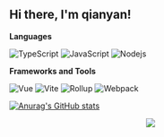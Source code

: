 ## Hi there, I'm qianyan!



**Languages**

![TypeScript](https://img.shields.io/badge/TypeScript-000?&logo=TypeScript&labelColor=000)
![JavaScript](https://img.shields.io/badge/JavaScript-000?&logo=JavaScript&labelColor=000)
![Nodejs](https://img.shields.io/badge/Nodejs%20%20%20%20-000?&logo=nodedotjs&labelColor=000)

**Frameworks and Tools**

![Vue](https://img.shields.io/badge/-Vue-000?&logo=Vuedotjs&labelColor=000)
![Vite](https://img.shields.io/badge/Vite-000?&logo=vite&labelColor=000)
![Rollup](https://img.shields.io/badge/Rollup-000?&logo=rollupdotjs&labelColor=000)
![Webpack](https://img.shields.io/badge/Webpack-000?&logo=webpack&labelColor=000)

[![Anurag's GitHub stats](https://github-readme-stats.vercel.app/api?username=jianqianyan&theme=graywhite)](https://github.com/anuraghazra/github-readme-stats)
<div align="center"> <img src="https://activity-graph.herokuapp.com/graph?username=jianqianyan&theme=xcode" /> </div>
